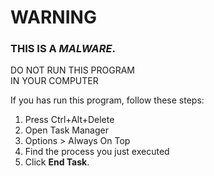 # WARNING
### THIS IS A ***MALWARE***.
DO NOT RUN THIS PROGRAM  
IN YOUR COMPUTER  
  
If you has run this program, follow these steps:  
1. Press Ctrl+Alt+Delete
2. Open Task Manager
3. Options > Always On Top
4. Find the process you just executed
5. Click **End Task**. 

